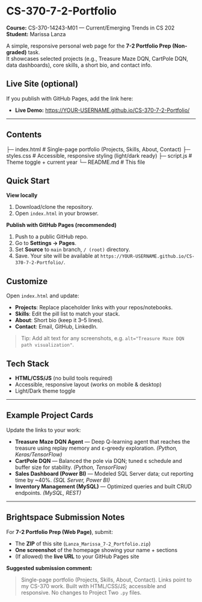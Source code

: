 # CS-370-7-2-Portfolio
**Course:** CS-370-14243-M01 — Current/Emerging Trends in CS 202  
**Student:** Marissa Lanza

A simple, responsive personal web page for the **7-2 Portfolio Prep (Non-graded)** task.  
It showcases selected projects (e.g., Treasure Maze DQN, CartPole DQN, data dashboards), core skills, a short bio, and contact info.

## Live Site (optional)
If you publish with GitHub Pages, add the link here:
- **Live Demo:** https://YOUR-USERNAME.github.io/CS-370-7-2-Portfolio/

---

## Contents
├─ index.html # Single-page portfolio (Projects, Skills, About, Contact)
├─ styles.css # Accessible, responsive styling (light/dark ready)
├─ script.js # Theme toggle + current year
└─ README.md # This file
## Quick Start
**View locally**
1. Download/clone the repository.
2. Open `index.html` in your browser.

**Publish with GitHub Pages (recommended)**
1. Push to a public GitHub repo.
2. Go to **Settings → Pages**.
3. Set **Source** to `main` branch, `/ (root)` directory.
4. Save. Your site will be available at `https://YOUR-USERNAME.github.io/CS-370-7-2-Portfolio/`.

## Customize
Open `index.html` and update:
- **Projects**: Replace placeholder links with your repos/notebooks.
- **Skills**: Edit the pill list to match your stack.
- **About**: Short bio (keep it 3–5 lines).
- **Contact**: Email, GitHub, LinkedIn.

> Tip: Add alt text for any screenshots, e.g. `alt="Treasure Maze DQN path visualization"`.

## Tech Stack
- **HTML/CSS/JS** (no build tools required)
- Accessible, responsive layout (works on mobile & desktop)
- Light/Dark theme toggle

---

## Example Project Cards
Update the links to your work:
- **Treasure Maze DQN Agent** — Deep Q-learning agent that reaches the treasure using replay memory and ε-greedy exploration. *(Python, Keras/TensorFlow)*
- **CartPole DQN** — Balanced the pole via DQN; tuned ε schedule and buffer size for stability. *(Python, TensorFlow)*
- **Sales Dashboard (Power BI)** — Modeled SQL Server data; cut reporting time by ~40%. *(SQL Server, Power BI)*
- **Inventory Management (MySQL)** — Optimized queries and built CRUD endpoints. *(MySQL, REST)*

---

## Brightspace Submission Notes
For **7-2 Portfolio Prep (Web Page)**, submit:
- The **ZIP** of this site (`Lanza_Marissa_7-2_Portfolio.zip`)
- **One screenshot** of the homepage showing your name + sections
- (If allowed) the **live URL** to your GitHub Pages site

**Suggested submission comment:**  
> Single-page portfolio (Projects, Skills, About, Contact). Links point to my CS-370 work. Built with HTML/CSS/JS; accessible and responsive. No changes to Project Two `.py` files.
